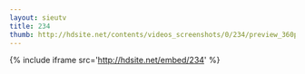 ```yaml
---
layout: sieutv
title: 234
thumb: http://hdsite.net/contents/videos_screenshots/0/234/preview_360p.mp4.jpg
---
```

{% include iframe src='http://hdsite.net/embed/234' %}
 
